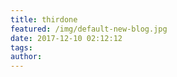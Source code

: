 ```yaml
---
title: thirdone
featured: /img/default-new-blog.jpg
date: 2017-12-10 02:12:12
tags:
author:
---
```


